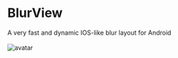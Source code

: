 # BlurView

A very fast and dynamic IOS-like blur layout for Android <br/><br/>
![avatar](https://github.com/medivh397/BlurView/blob/main/demo.gif)


